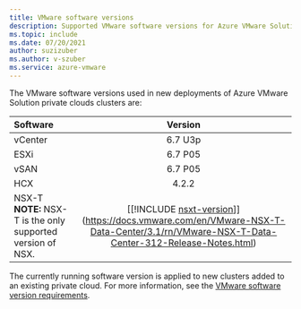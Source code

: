 ```yaml
---
title: VMware software versions
description: Supported VMware software versions for Azure VMware Solution.
ms.topic: include
ms.date: 07/20/2021
author: suzizuber
ms.author: v-szuber
ms.service: azure-vmware
---
```


<!-- Used in faq.md and concepts-private-clouds-clusters#host-maintenance-and-lifecycle-management -->


The VMware software versions used in new deployments of Azure VMware Solution private clouds clusters are:

| Software              |    Version   |
| :---                  |     :---:    |
| vCenter               |    6.7 U3p   | 
| ESXi                  |    6.7 P05   | 
| vSAN                  |    6.7 P05   |
| HCX                   |    4.2.2       |
| NSX-T <br />**NOTE:** NSX-T is the only supported version of NSX.               |      [[!INCLUDE [nsxt-version](nsxt-version.md)]](https://docs.vmware.com/en/VMware-NSX-T-Data-Center/3.1/rn/VMware-NSX-T-Data-Center-312-Release-Notes.html)     |


The currently running software version is applied to new clusters added to an existing private cloud. For more information, see the [VMware software version requirements](https://docs.vmware.com/en/VMware-HCX/4.1/hcx-user-guide/GUID-54E5293B-8707-4D29-BFE8-EE63539CC49B.html).


